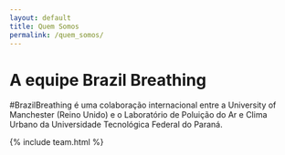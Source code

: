 ```yaml
---
layout: default
title: Quem Somos
permalink: /quem_somos/
---
```


# A equipe Brazil Breathing

<!-- \#BrazilBreathing is an international collaboration between the University of Manchester in
the United Kingdom and the Laboratory for Urban Air Pollution and Climate at the Federal University of Technology in Brazil. -->

\#BrazilBreathing é uma colaboração internacional entre a University of Manchester (Reino Unido)  e o Laboratório de Poluição do Ar e Clima Urbano da Universidade Tecnológica Federal do Paraná.

{% include team.html %}